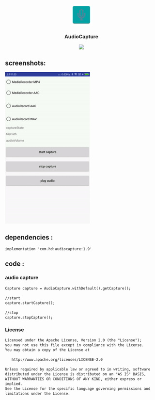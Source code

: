 <p align="center">
	<img width="72" height="72" src="art/ic_launcher-web.png"/>
</p>
<h3 align="center">AudioCapture</h3>
<p align="center">
<a href="" target="_blank"><img src="https://img.shields.io/badge/release-v1.9-blue.svg"></img></a>
</p>

## screenshots:

<img src="art/capture-gif.gif" width="280px" height="500px"/> 

## dependencies :

```
implementation 'com.hd:audiocapture:1.9'
```

## code :

### audio capture

```
Capture capture = AudioCapture.withDefault().getCapture();

//start 
capture.startCapture();

//stop 
capture.stopCapture();
```


### License

    Licensed under the Apache License, Version 2.0 (the "License");
    you may not use this file except in compliance with the License.
    You may obtain a copy of the License at

       http://www.apache.org/licenses/LICENSE-2.0

    Unless required by applicable law or agreed to in writing, software
    distributed under the License is distributed on an "AS IS" BASIS,
    WITHOUT WARRANTIES OR CONDITIONS OF ANY KIND, either express or implied.
    See the License for the specific language governing permissions and
    limitations under the License.
